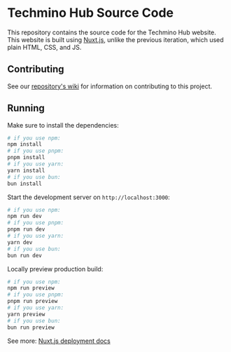 # Techmino Hub Source Code

This repository contains the source code for the Techmino Hub website.  
This website is built using [Nuxt.js](https://nuxt.com), unlike the previous iteration, which used plain HTML, CSS, and JS.

## Contributing
See our [repository's wiki](https://github.com/techmino-hub/techmino-hub-source-code/wiki/) for information on contributing to this project.

## Running

Make sure to install the dependencies:

```bash
# if you use npm:
npm install
# if you use pnpm:
pnpm install
# if you use yarn:
yarn install
# if you use bun:
bun install
```
Start the development server on `http://localhost:3000`:

```bash
# if you use npm:
npm run dev
# if you use pnpm:
pnpm run dev
# if you use yarn:
yarn dev
# if you use bun:
bun run dev
```
Locally preview production build:

```bash
# if you use npm:
npm run preview
# if you use pnpm:
pnpm run preview
# if you use yarn:
yarn preview
# if you use bun:
bun run preview
```

See more: [Nuxt.js deployment docs](https://nuxt.com/docs/getting-started/deployment)
